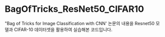 # BagOfTricks_ResNet50_CIFAR10
"Bag of Tricks for Image Classification with CNN' 논문의 내용을 Resnet50 모델과 CIFAR-10 데이터셋을 활용하여 실습해본 코드입니다.
